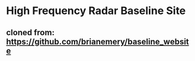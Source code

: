 # High Frequency Radar Baseline Site

## cloned from: https://github.com/brianemery/baseline_website
